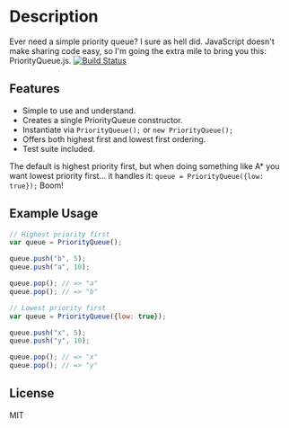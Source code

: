 Description
===========

Ever need a simple priority queue? I sure as hell did. JavaScript doesn't make sharing code easy, so I'm going the extra mile to bring you this: PriorityQueue.js. [![Build Status](https://travis-ci.org/michalbachowski/PriorityQueue.js.png?branch=master)](https://travis-ci.org/michalbachowski/PriorityQueue.js)

Features
--------

* Simple to use and understand.
* Creates a single PriorityQueue constructor.
* Instantiate via `PriorityQueue();` or `new PriorityQueue();`
* Offers both highest first and lowest first ordering.
* Test suite included.

The default is highest priority first, but when doing something like A\* you want lowest priority first... it handles it: `queue = PriorityQueue({low: true});` Boom!

Example Usage
------------

```javascript
// Highest priority first
var queue = PriorityQueue();

queue.push("b", 5);
queue.push("a", 10);

queue.pop(); // => "a"
queue.pop(); // => "b"

// Lowest priority first
var queue = PriorityQueue({low: true});

queue.push("x", 5);
queue.push("y", 10);

queue.pop(); // => "x"
queue.pop(); // => "y"
```

License
-------

MIT

